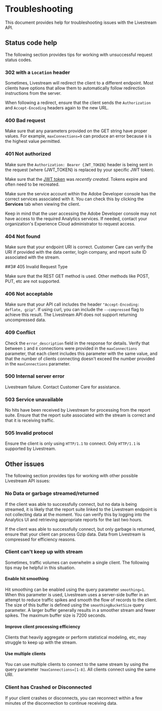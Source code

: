 # Troubleshooting

This document provides help for troubleshooting issues with the Livestream API.


## Status code help

The following section provides tips for working with unsuccessful request status codes.

### 302 with a `Location` header

Sometimes, Livestream will redirect the client to a different endpoint. Most clients have options that allow them to automatically follow redirection instructions from the server.

When following a redirect, ensure that the client sends the `Authorization` and `Accept-Encoding` headers again to the new URL.

### 400 Bad request

Make sure that any parameters provided on the GET string have proper values. For example, `maxConnections=9` can produce an error because `8` is the highest value permitted.

### 401 Not authorized

Make sure the `Authorization: Bearer {JWT_TOKEN}` header is being sent in the request (where {JWT_TOKEN} is replaced by your specific JWT token).

Make sure that the [JWT token](https://www.adobe.io/authentication/auth-methods.html#!AdobeDocs/adobeio-auth/master/AuthenticationOverview/ServiceAccountIntegration.md#step-4-try-it) was _recently created_. Tokens expire and often need to be recreated.

Make sure the service account within the Adobe Developer console has the correct services associated with it. You can check this by clicking the **Services** tab when viewing the client.

Keep in mind that the user accessing the Adobe Developer console may not have access to the required Analytics services. If needed, contact your organization's Experience Cloud administrator to request access.

### 404 Not found

Make sure that your endpoint URI is correct. Customer Care can verify the URI if provided with the data center, login company, and report suite ID associated with the stream.

##3# 405 Invalid Request Type

Make sure that the REST GET method is used. Other methods like POST, PUT, etc are not supported.

### 406 Not acceptable

Make sure that your API call includes the header `"Accept-Encoding: deflate, gzip"`. If using curl, you can include the `--compressed` flag to achieve this result. The Livestream API does not support returning uncompressed data.

### 409 Conflict

Check the `error_description` field in the response for details. Verify that between `1` and `8` connections were provided in the `maxConnections` parameter, that each client includes this parameter with the same value, and that the number of clients connecting doesn't exceed the number provided in the `maxConnections` parameter.

### 500 Internal server error

Livestream failure. Contact Customer Care for assistance.

### 503 Service unavailable

No hits have been received by Livestream for processing from the report suite. Ensure that the report suite associated with the stream is correct and that it is receiving traffic.

### 505 Invalid protocol

Ensure the client is only using `HTTP/1.1` to connect. Only `HTTP/1.1` is supported by Livestream.

## Other issues

The following section provides tips for working with other possible Livestream API issues:

### No Data or garbage streamed/returned

If the client was able to successfully connect, but no data is being streamed, it is likely that the report suite linked to the Livestream endpoint is not collecting data at the moment. You can verify this by logging into the Analytics UI and retrieving appropriate reports for the last two hours.

If the client was able to successfully connect, but only garbage is returned, ensure that your client can process Gzip data. Data from Livestream is compressed for efficiency reasons.

### Client can't keep up with stream

Sometimes, traffic volumes can overwhelm a single client. The following tips may be helpful in this situation.

#### Enable hit smoothing

Hit smoothing can be enabled using the query parameter `smoothing=1`. When this parameter is used, Livestream uses a server-side buffer in an attempt to reduce traffic spikes and smooth the flow of records to the client. The size of this buffer is defined using the `smoothingBucketSize` query parameter. A larger buffer generally results in a smoother stream and fewer spikes. The maximum buffer size is 7200 seconds. 

#### Improve client processing efficiency

Clients that heavily aggregate or perform statistical modeling, etc, may struggle to keep up with the stream.

#### Use multiple clients

You can use multiple clients to connect to the same stream by using the query parameter `?maxConnections=[1-8]`. All clients connect using the same URI.

### Client has Crashed or Disconnected

If your client crashes or disconnects, you can reconnect within a few minutes of the disconnection to continue receiving data.
